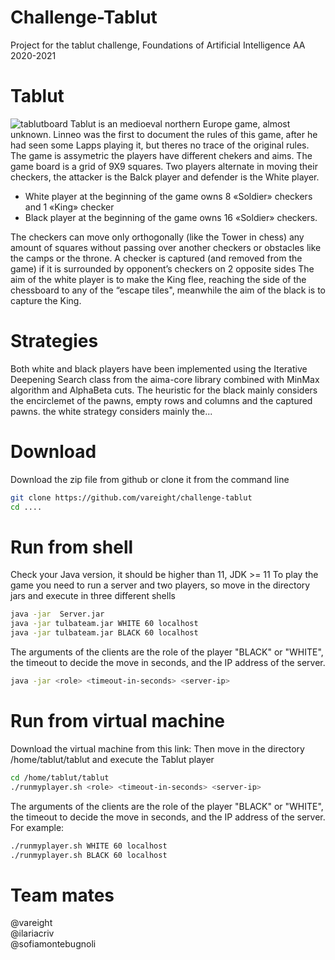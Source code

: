 # Challenge-Tablut
Project for the tablut challenge, Foundations of Artificial Intelligence AA 2020-2021

# Tablut 

![tablutboard]()
Tablut is an medioeval northern Europe game, almost unknown. Linneo was the first to document the rules of this game, after he had seen some Lapps playing it, but theres no trace of the original rules.
The game is assymetric the players have different chekers and aims. The game board is a grid of 9X9 squares. Two players alternate in moving their checkers, the attacker is the Balck player and defender is the White player.


* White player at the beginning of the game owns 8 «Soldier» checkers and 1 «King» checker
* Black player at the beginning of the game owns 16 «Soldier» checkers.


The checkers can move only orthogonally (like the Tower in chess) any amount of squares without passing over another checkers or obstacles like the camps or the throne.
A checker is captured (and removed from the game) if it is surrounded by opponent’s checkers on 2 opposite sides
The aim of the white player is to make the King flee, reaching the side of the chessboard  to any of the “escape tiles", meanwhile the aim of the black is to capture the King.

# Strategies

Both white and black players have been implemented using  the Iterative Deepening Search  class from the aima-core library combined with MinMax algorithm and AlphaBeta cuts. The heuristic for the black mainly considers the encirclemet of  the pawns, empty rows and columns and the captured pawns. the white strategy considers mainly the...

# Download

Download the zip file from github or clone it from the command line

```bash
git clone https://github.com/vareight/challenge-tablut
cd ....
```

# Run from shell

Check your Java version, it should be higher than 11, JDK >= 11
To play the game you need to run a server and two players, so move in the directory jars and execute in three different shells

```bash
java -jar  Server.jar
java -jar tulbateam.jar WHITE 60 localhost
java -jar tulbateam.jar BLACK 60 localhost
```
The arguments of the clients are the role of the player "BLACK" or "WHITE", the timeout to decide the move in seconds, and the IP address of the server. 

```bash
java -jar <role> <timeout-in-seconds> <server-ip> 
```

# Run from virtual machine 

Download the virtual machine from this link: 
Then move in the directory /home/tablut/tablut and execute the Tablut player

```bash
cd /home/tablut/tablut 
./runmyplayer.sh <role> <timeout-in-seconds> <server-ip> 
```

The arguments of the clients are the role of the player "BLACK" or "WHITE", the timeout to decide the move in seconds, and the IP address of the server. For example:

```bash
./runmyplayer.sh WHITE 60 localhost
./runmyplayer.sh BLACK 60 localhost
```

# Team mates

@vareight           
@ilariacriv         
@sofiamontebugnoli  
